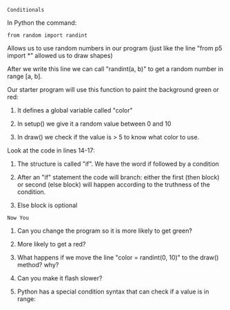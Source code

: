 ~~~~~~~~~~~~~
Conditionals
~~~~~~~~~~~~~

In Python the command:

```
from random import randint
```

Allows us to use random numbers in our program (just like the line "from p5 import *" allowed us to draw shapes)

After we write this line we can call "randint(a, b)" to get a random number in range [a, b].

Our starter program will use this function to paint the background green or red:

1. It defines a global variable called "color"

2. In setup() we give it a random value between 0 and 10

3. In draw() we check if the value is > 5 to know what color to use.

Look at the code in lines 14-17:

1. The structure is called "if". We have the word if followed by a condition

2. After an "if" statement the code will branch: either the first (then block) or second (else block) will happen according to the truthness of the condition.

3. Else block is optional

~~~~~~~
Now You
~~~~~~~

1. Can you change the program so it is more likely to get green?

2. More likely to get a red?

3. What happens if we move the line "color = randint(0, 10)" to the draw() method? why?

4. Can you make it flash slower?

5. Python has a special condition syntax that can check if a value is in range:

```
if 0 <= color < 5:
  pass
```

Meaning if color is larger or equal to zero AND smaller than 5. 

Use this syntax and have the program show sometimes a blue background also.


1. What happens if we remove line 7 ("global color") from setup function?

2. In a previous lesson we created a rectangle that moves all the way to the end of the screen. Use "if" to have the rectangle move back when it reaches the end

3. Use a random number to have the rectangle move at a random speed

4. Write a new program that will draw 3 rectangles, having ONLY 1 red rectangle and the other two grey

5. Draw two rectangles at two opposite sides of the screen and have them moving towards each other. Stop moving when they collide.
